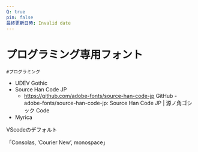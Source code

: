 ```yaml
---
Q: true
pin: false
最終更新日時: Invalid date
---
```

# プログラミング専用フォント

`#プログラミング`

- UDEV Gothic
- Source Han Code JP
    - https://github.com/adobe-fonts/source-han-code-jp GitHub - adobe-fonts/source-han-code-jp: Source Han Code JP | 源ノ角ゴシック Code
- Myrica

VScodeのデフォルト

「Consolas, ‘Courier New’, monospace」